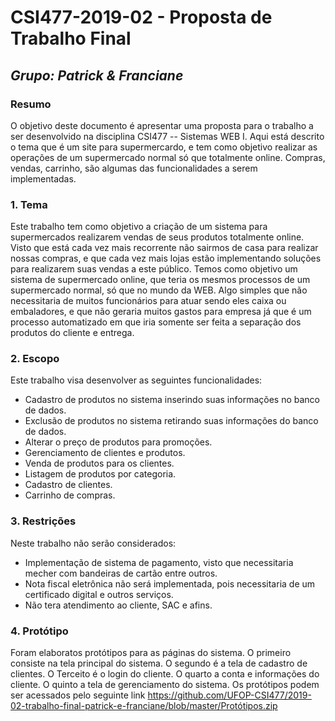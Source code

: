# **CSI477-2019-02 - Proposta de Trabalho Final**
## *Grupo: Patrick & Franciane*


### Resumo

  O objetivo deste documento é apresentar uma proposta para o trabalho a ser desenvolvido na disciplina CSI477 -- Sistemas WEB I. Aqui está descrito o tema que é um site para supermercardo, e tem como objetivo realizar as operações de um supermercado normal só que totalmente online. Compras, vendas, carrinho, são algumas das funcionalidades a serem implementadas.

### 1. Tema

  Este trabalho tem como objetivo a criação de um sistema para supermercados realizarem vendas de seus produtos totalmente online. Visto que está cada vez mais recorrente não sairmos de casa para realizar nossas compras, e que cada vez mais lojas estão implementando soluções para realizarem suas vendas a este público. Temos como objetivo um sistema de supermercado online, que teria os mesmos processos de um supermercado normal, só que no mundo da WEB. Algo simples que não necessitaria de muitos funcionários para atuar sendo eles caixa ou embaladores, e que não geraria muitos gastos para empresa já que é um processo automatizado em que iria somente ser feita a separação dos produtos do cliente e entrega.


### 2. Escopo

  Este trabalho visa desenvolver as seguintes funcionalidades:
  + Cadastro de produtos no sistema inserindo suas informações no banco de dados.
  + Exclusão de produtos no sistema retirando suas informações do banco de dados.
  + Alterar o preço de produtos para promoções.
  + Gerenciamento de clientes e produtos.
  + Venda de produtos para os clientes.
  + Listagem de produtos por categoria.
  + Cadastro de clientes.
  + Carrinho de compras.
  

### 3. Restrições

  Neste trabalho não serão considerados:
  + Implementação de sistema de pagamento, visto que necessitaria mecher com bandeiras de cartão entre outros.
  + Nota fiscal eletrônica não será implementada, pois necessitaria de um certificado digital e outros serviços.
  + Não tera atendimento ao cliente, SAC e afins.

<!-- Construir alguns protótipos para a aplicação, disponibilizá-los no Github e descrever o que foi considerado. //-->
### 4. Protótipo

  Foram elaboratos protótipos para as páginas do sistema.
  O primeiro consiste na tela principal do sistema.
  O segundo é a tela de cadastro de clientes.
  O Terceito é o login do cliente.
  O quarto a conta e informações do cliente.
  O quinto a tela de gerenciamento do sistema.
  Os protótipos podem ser acessados pelo seguinte link <https://github.com/UFOP-CSI477/2019-02-trabalho-final-patrick-e-franciane/blob/master/Protótipos.zip>


